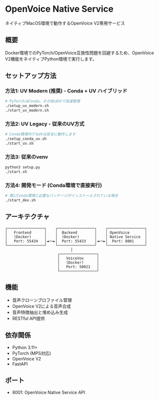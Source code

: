 # OpenVoice Native Service

ネイティブMacOS環境で動作するOpenVoice V2専用サービス

## 概要

Docker環境でのPyTorch/OpenVoice互換性問題を回避するため、OpenVoice V2機能をネイティブPython環境で実行します。

## セットアップ方法

### 方法1: UV Modern (推奨) - Conda + UV ハイブリッド
```bash
# PyTorchはConda、その他はUVで高速管理
./setup_uv_modern.sh
./start_uv_modern.sh
```

### 方法2: UV Legacy - 従来のUV方式
```bash
# Conda環境内でもUVは安全に動作します
./setup_conda_uv.sh
./start_uv.sh
```

### 方法3: 従来のvenv
```bash
python3 setup.py
./start.sh
```

### 方法4: 開発モード (Conda環境で直接実行)
```bash
# 既にConda環境に必要なパッケージがインストールされている場合
./start_dev.sh
```

## アーキテクチャ

```
┌─────────────────┐    ┌─────────────────┐    ┌─────────────────┐
│   Frontend      │    │  Backend        │    │ OpenVoice       │
│   (Docker)      │    │  (Docker)       │    │ Native Service  │
│   Port: 55434   │◄──►│  Port: 55433    │◄──►│  Port: 8001     │
└─────────────────┘    └─────────────────┘    └─────────────────┘
                              │
                        ┌─────────────────┐
                        │   VoiceVox      │
                        │   (Docker)      │
                        │   Port: 50021   │
                        └─────────────────┘
```

## 機能

- 音声クローンプロファイル管理
- OpenVoice V2による音声合成
- 音声特徴抽出と埋め込み生成
- RESTful API提供

## 依存関係

- Python 3.11+
- PyTorch (MPS対応)
- OpenVoice V2
- FastAPI

## ポート

- 8001: OpenVoice Native Service API